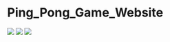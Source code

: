 # Ping_Pong_Game_Website

![](https://pbs.twimg.com/media/Fd_eqGdWQAA6WPk?format=png&name=medium )
![](https://pbs.twimg.com/media/Fd_ersAX0AQ8MHh?format=png&name=medium)
![](https://pbs.twimg.com/media/Fd_etSkXgAAIgzo?format=png&name=large)








